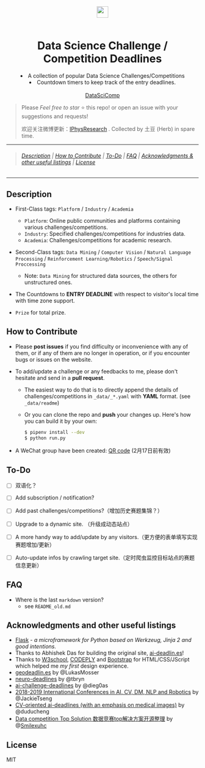 <div align="center">
  <a href="./favicon.ico">
    <img width="30" heigth="30" src="./favicon.ico">
  </a>
  <br>
  <br>
    <h1>Data Science Challenge / Competition Deadlines </h1>
  <p>
      <li>A collection of popular Data Science Challenges/Competitions</li>
      <li>Countdown timers to keep track of the entry deadlines.</li>
    <br><a href="https://iphysresearch.github.io/DataSciComp/">DataSciComp</a>
  <p>
</div>



> Please *Feel free to star* ⭐ this repo! or open an issue with your suggestions and requests!
>
> 欢迎关注微博更新：[IPhysResearch](http://weibo.com/IPhysresearch) . Collected by 土豆 (Herb) in spare time.

---

> ###### [Description](#description) | [How to Contribute](#how-to-Contribute) | [To-Do](#to-do) | [FAQ](#faq) | [Acknowledgments & other useful listings](#acknowledgments-and-other-useful-listings) | [License](#license)

---

## Description

- First-Class tags: `Platform` / `Industry` / `Academia`

  - `Platform`: Online public communities and platforms containing various challenges/competitions.
  - `Industry`:  Specified challenges/competitions for industries data.
  - `Academia`: Challenges/competitions for academic research.

- Second-Class tags: `Data Mining` / `Computer Vision` / `Natural Language Processing` / `Reinforcement Learning/Robotics` / `Speech/Signal Proccessing`

  - Note: `Data Mining` for structured data sources, the others for unstructured ones.

- The Countdowns to **ENTRY DEADLINE** with respect to visitor's local time with time zone support.
- `Prize` for total prize.



## How to Contribute

- Please **post issues** if you find difficulty or inconvenience with any of them, or if any of them are no longer in operation, or if you encounter bugs or issues on the website.

- To add/update a challenge or any feedbacks to me, please don't hesitate and send in a **pull request**.

  - The easiest way to do that is to directly append the details of challenges/competitions in `_data/_*.yaml` with **YAML** format. (see `_data/readme`)

  - Or you can clone the repo and **push** your changes up. Here's how you can build it by your own:

    ```bash
    $ pipenv install --dev
    $ python run.py
    ```

- A WeChat group have been created: <a target='_blank' href="https://i.loli.net/2019/02/10/5c6036724e632.png">QR code</a> (2月17日前有效)



## To-Do

- [ ] 双语化？
- [ ] Add subscription / notification?
- [ ] Add past challenges/competitions?（增加历史赛题集锦？）
- [ ] Upgrade to a dynamic site. （升级成动态站点）
- [ ] A more handy way to add/update by any visitors.（更方便的表单填写实现赛题增加/更新）
- [ ] Auto-update infos by crawling target site.（定时爬虫监控目标站点的赛题信息更新）



## FAQ

- Where is the last `markdown` version?
  - see `README_old.md`



## Acknowledgments and other useful listings

- [Flask](http://flask.pocoo.org) - *a microframework for Python based on Werkzeug, Jinja 2 and good intentions.*
- Thanks to Abhishek Das for building the original site, [ai-deadlin.es](http://aideadlin.es)!
- Thanks to [W3school](http://www.w3school.com.cn), [CODEPLY](https://www.codeply.com) and [Bootstrap](https://bootstrapdocs.com/v3.3.6/docs/css/) for HTML/CSS/JScript which helped me *my first* design experience.
- [geodeadlin.es](http://geodeadlin.es/) by @LukasMosser
- [neuro-deadlines](https://github.com/tbryn/neuro-deadlines) by @tbryn
- [ai-challenge-deadlines](https://github.com/dieg0as/ai-challenge-deadlines) by @dieg0as
- [2018-2019 International Conferences in AI, CV, DM, NLP and Robotics](https://jackietseng.github.io/conference_call_for_paper/2018-2019-conferences-with-ccf.html) by @JackieTseng
- [CV-oriented ai-deadlines (with an emphasis on medical images)](https://creedai.github.io/ai-deadlines/) by @duducheng
- [Data competition Top Solution 数据竞赛top解决方案开源整理](https://github.com/Smilexuhc/Data-Competition-TopSolution) by @[Smilexuhc](https://github.com/Smilexuhc)



## License

MIT